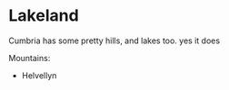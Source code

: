 Lakeland  
========   
  
Cumbria has some pretty hills, and lakes too. yes it does

Mountains:
* Helvellyn
